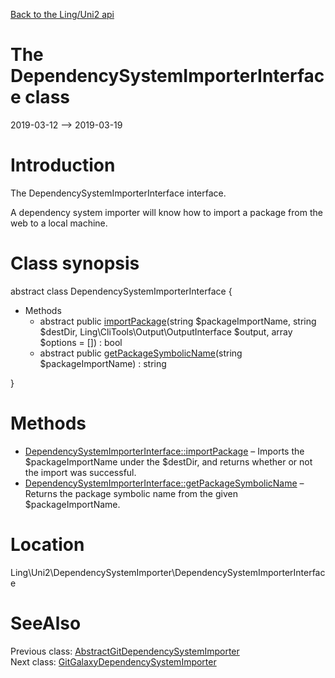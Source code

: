 [Back to the Ling/Uni2 api](https://github.com/lingtalfi/Uni2/blob/master/doc/api/Ling/Uni2.md)



The DependencySystemImporterInterface class
================
2019-03-12 --> 2019-03-19






Introduction
============

The DependencySystemImporterInterface interface.

A dependency system importer will know how to import a package from the web to a local machine.



Class synopsis
==============


abstract class <span class="pl-k">DependencySystemImporterInterface</span>  {

- Methods
    - abstract public [importPackage](https://github.com/lingtalfi/Uni2/blob/master/doc/api/Ling/Uni2/DependencySystemImporter/DependencySystemImporterInterface/importPackage.md)(string $packageImportName, string $destDir, Ling\CliTools\Output\OutputInterface $output, array $options = []) : bool
    - abstract public [getPackageSymbolicName](https://github.com/lingtalfi/Uni2/blob/master/doc/api/Ling/Uni2/DependencySystemImporter/DependencySystemImporterInterface/getPackageSymbolicName.md)(string $packageImportName) : string

}






Methods
==============

- [DependencySystemImporterInterface::importPackage](https://github.com/lingtalfi/Uni2/blob/master/doc/api/Ling/Uni2/DependencySystemImporter/DependencySystemImporterInterface/importPackage.md) &ndash; Imports the $packageImportName under the $destDir, and returns whether or not the import was successful.
- [DependencySystemImporterInterface::getPackageSymbolicName](https://github.com/lingtalfi/Uni2/blob/master/doc/api/Ling/Uni2/DependencySystemImporter/DependencySystemImporterInterface/getPackageSymbolicName.md) &ndash; Returns the package symbolic name from the given $packageImportName.





Location
=============
Ling\Uni2\DependencySystemImporter\DependencySystemImporterInterface


SeeAlso
==============
Previous class: [AbstractGitDependencySystemImporter](https://github.com/lingtalfi/Uni2/blob/master/doc/api/Ling/Uni2/DependencySystemImporter/AbstractGitDependencySystemImporter.md)<br>Next class: [GitGalaxyDependencySystemImporter](https://github.com/lingtalfi/Uni2/blob/master/doc/api/Ling/Uni2/DependencySystemImporter/GitGalaxyDependencySystemImporter.md)<br>
